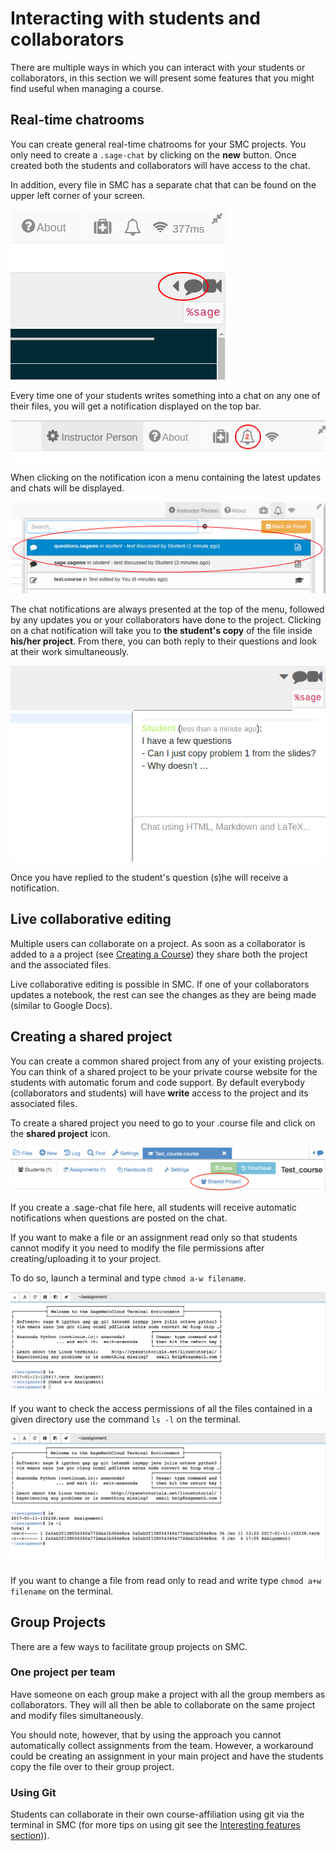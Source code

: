 # Interacting with students and collaborators
There are multiple ways in which you can interact with your students or collaborators, in this section we will present some features that you might find useful when managing a course.

## Real-time chatrooms
You can create general real-time chatrooms for your SMC projects. You only need to create a `.sage-chat` by clicking on the **new** button. Once created both the students and collaborators will have access to the chat.

In addition, every file in SMC has a separate chat that can be found on the upper left corner of your screen.

![The chat button](./assets/chat_button.png)

Every time one of your students writes something into a chat on any one of their files, you will get a notification displayed on the top bar.

![The notification](./assets/instructor_notification.png)

When clicking on the notification icon a menu containing the latest updates and chats will be displayed.

![Notification Bar](./assets/notification_highlighted.png)

The chat notifications are always presented at the top of the menu, followed by any updates you or your collaborators have done to the project. Clicking on a chat notification will take you to **the student's copy** of the file inside **his/her project**.
From there, you can both reply to their questions and look at their work simultaneously.

![TA assistance example](./assets/student_question.png)

Once you have replied to the student's question (s)he will receive a notification.

## Live collaborative editing
Multiple users can collaborate on a project. As soon as a collaborator is added to a a project (see [Creating a Course](./creating_a_course/creating_course.md)) they share both the project and the associated files.

Live collaborative editing is possible in SMC. If one of your collaborators updates a notebook, the rest can see the changes as they are being made (similar to Google Docs).

## Creating a shared project
You can create a common shared project from any of your existing projects. You can think of a shared project to be your private course website for the students with automatic forum and code support. By default everybody (collaborators and students) will have **write** access to the project and its associated files.

To create a shared project you need to go to your .course file and click on the **shared project** icon.

![Create shared](./assets/shared1.png)

If you create a .sage-chat file here, all students will receive automatic notifications when questions are posted on the chat.

If you want to make a file or an assignment read only so that students cannot modify it you need to modify the file permissions after creating/uploading it to your project.

To do so, launch a terminal and type `chmod a-w filename`.

![Read only files](./assets/read_only.png)

If you want to check the access permissions of all the files contained in a given directory use the command `ls -l` on the terminal.

![Access check](./assets/ls_assignment.png)

If you want to change a file from read only to read and write type `chmod a+w filename` on the terminal.

## Group Projects
There are a few ways to facilitate group projects on SMC.

### One project per team
Have someone on each group make a project with all the group members as collaborators.
They will all then be able to collaborate on the same project and modify files simultaneously.

You should note, however, that by using the approach you cannot automatically collect assignments from the team. However, a workaround could be creating an assignment in your main project and have the students copy the file over to their group project.

### Using Git
Students can collaborate in their own course-affiliation using git via the terminal in SMC (for more tips on using git see the [Interesting features section](./tips_and_tricks/tips_and_tricks.md))).
